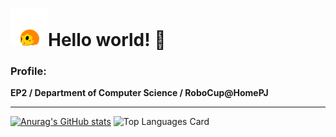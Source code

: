# <img src="https://github.com/HappyTatsuhito/HappyTatsuhito/blob/main/happy_mimi.png?raw=true" width="60" height="60"/>Hello world! 👋

### Profile:
**EP2 / Department of Computer Science / RoboCup@HomePJ**

---
[![Anurag's GitHub stats](https://github-readme-stats.vercel.app/api?username=happykoya&count_private=true&show_icons=true)](https://github.com/anuraghazra/github-readme-stats)
![Top Languages Card](https://github-readme-stats.vercel.app/api/top-langs/?username=happykoya&langs_count=10&hide=CMake&layout=compact)

<!--
**happykoya/happykoya** is a ✨ _special_ ✨ repository because its `README.md` (this file) appears on your GitHub profile.

Here are some ideas to get you started:

- 🔭 I’m currently working on ...
- 🌱 I’m currently learning ...
- 👯 I’m looking to collaborate on ...
- 🤔 I’m looking for help with ...
- 💬 Ask me about ...
- 📫 How to reach me: ...
- 😄 Pronouns: ...
- ⚡ Fun fact: ...
-->
